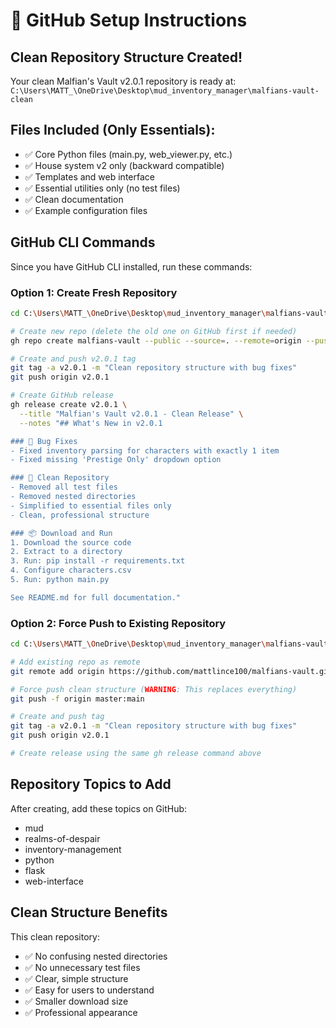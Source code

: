 # 🚀 GitHub Setup Instructions

## Clean Repository Structure Created!

Your clean Malfian's Vault v2.0.1 repository is ready at:
`C:\Users\MATT_\OneDrive\Desktop\mud_inventory_manager\malfians-vault-clean`

## Files Included (Only Essentials):
- ✅ Core Python files (main.py, web_viewer.py, etc.)
- ✅ House system v2 only (backward compatible)
- ✅ Templates and web interface
- ✅ Essential utilities only (no test files)
- ✅ Clean documentation
- ✅ Example configuration files

## GitHub CLI Commands

Since you have GitHub CLI installed, run these commands:

### Option 1: Create Fresh Repository
```bash
cd C:\Users\MATT_\OneDrive\Desktop\mud_inventory_manager\malfians-vault-clean

# Create new repo (delete the old one on GitHub first if needed)
gh repo create malfians-vault --public --source=. --remote=origin --push

# Create and push v2.0.1 tag
git tag -a v2.0.1 -m "Clean repository structure with bug fixes"
git push origin v2.0.1

# Create GitHub release
gh release create v2.0.1 \
  --title "Malfian's Vault v2.0.1 - Clean Release" \
  --notes "## What's New in v2.0.1

### 🐛 Bug Fixes
- Fixed inventory parsing for characters with exactly 1 item
- Fixed missing 'Prestige Only' dropdown option

### 🧹 Clean Repository
- Removed all test files
- Removed nested directories
- Simplified to essential files only
- Clean, professional structure

### 📦 Download and Run
1. Download the source code
2. Extract to a directory
3. Run: pip install -r requirements.txt
4. Configure characters.csv
5. Run: python main.py

See README.md for full documentation."
```

### Option 2: Force Push to Existing Repository
```bash
cd C:\Users\MATT_\OneDrive\Desktop\mud_inventory_manager\malfians-vault-clean

# Add existing repo as remote
git remote add origin https://github.com/mattlince100/malfians-vault.git

# Force push clean structure (WARNING: This replaces everything)
git push -f origin master:main

# Create and push tag
git tag -a v2.0.1 -m "Clean repository structure with bug fixes"
git push origin v2.0.1

# Create release using the same gh release command above
```

## Repository Topics to Add

After creating, add these topics on GitHub:
- mud
- realms-of-despair
- inventory-management
- python
- flask
- web-interface

## Clean Structure Benefits

This clean repository:
- ✅ No confusing nested directories
- ✅ No unnecessary test files
- ✅ Clear, simple structure
- ✅ Easy for users to understand
- ✅ Smaller download size
- ✅ Professional appearance